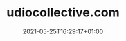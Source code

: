 ---
title: "udiocollective.com"
date: 2021-05-25T16:29:17+01:00
draft: false
summary: "Artist collective, since 2018"
description: ""
for: "personal"
external: "www.udiocollective.com"
type: "also-project"
---